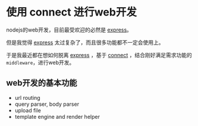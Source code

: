 # 使用 connect 进行web开发

nodejs的web开发，目前最受欢迎的必然是 [express]。

但是我觉得 [express] 太过复杂了，而且很多功能都不一定会使用上。

于是我最近都在想如何脱离 [express] ，基于 [connect] ，结合刚好满足需求功能的 `middleware`，进行web开发。

## web开发的基本功能

* url routing
* query parser, body parser
* upload file
* template engine and render helper

[express]: http://expressjs.com/ "High performance, high class web development for Node.js"
[connect]: http://senchalabs.github.io/connect "Connect is a middleware framework for node, shipping with over 18 bundled middleware and a rich selection of 3rd-party middleware."
